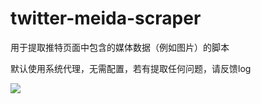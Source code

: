 # twitter-meida-scraper
用于提取推特页面中包含的媒体数据（例如图片）的脚本

默认使用系统代理，无需配置，若有提取任何问题，请反馈log

<a href="https://sm.ms/image/wvPBc4mgVy9aCxo" target="_blank"><img src="https://i.loli.net/2020/08/13/wvPBc4mgVy9aCxo.png" ></a>
